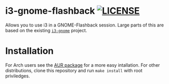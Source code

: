 # i3-gnome-flashback [![LICENSE](http://img.shields.io/badge/license-MIT-blue.svg?style=flat)](http://choosealicense.com/licenses/mit/)

Allows you to use i3 in a GNOME-Flashback session. Large parts of this are based on the existing [`i3-gnome`](https://github.com/lvillani/i3-gnome) project.

# Installation

For Arch users see the [AUR package](https://aur.archlinux.org/packages/i3-gnome-flashback/) for a more easy intallation. For other distributions, clone this repository and run `make install` with root priviledges.
